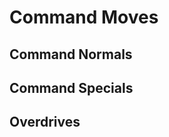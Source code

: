 <!-- TITLE: Sol Badguy -->
<!-- SUBTITLE: Sol Badguy é o protagonista da franquia. O primeiro protótipo de Gear, personagem possui diversos ataques de alto dano e compreensão de mecânicas únicas relativamente simples. -->

# Command Moves
## Command Normals


## Command Specials


## Overdrives